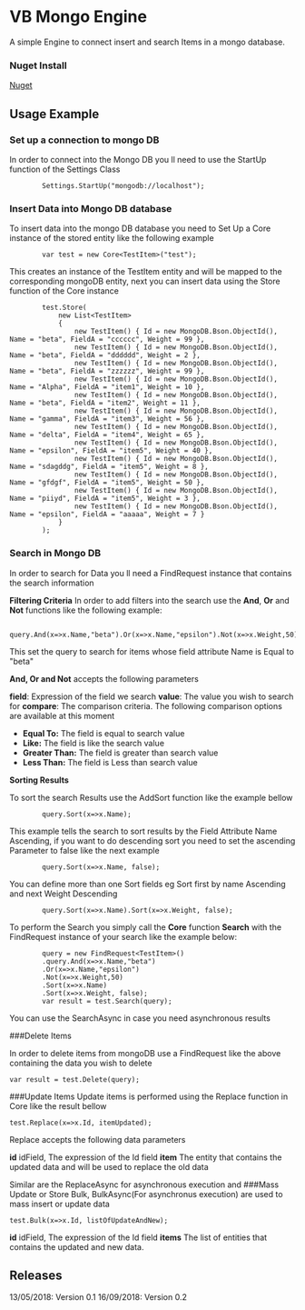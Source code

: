 # VB Mongo Engine

A simple Engine to connect insert and search Items in a mongo database.

### Nuget Install
[Nuget](https://www.nuget.org/packages/Vb.Mongo.Engine)

## Usage Example

### Set up a connection to mongo DB
In order to connect into the Mongo DB you ll need to use the StartUp function of the Settings Class

            Settings.StartUp("mongodb://localhost");

### Insert Data into Mongo DB database

To insert data into the mongo DB database you need to Set Up a Core instance of the stored entity like the following example

            var test = new Core<TestItem>("test");
This creates an instance of the TestItem entity and will be mapped to the corresponding mongoDB entity, next you can insert data using the Store function of the Core instance

            test.Store(
                new List<TestItem>
                {
                    new TestItem() { Id = new MongoDB.Bson.ObjectId(), Name = "beta", FieldA = "cccccc", Weight = 99 },
                    new TestItem() { Id = new MongoDB.Bson.ObjectId(), Name = "beta", FieldA = "dddddd", Weight = 2 },
                    new TestItem() { Id = new MongoDB.Bson.ObjectId(), Name = "beta", FieldA = "zzzzzz", Weight = 99 },
                    new TestItem() { Id = new MongoDB.Bson.ObjectId(), Name = "Alpha", FieldA = "item1", Weight = 10 },
                    new TestItem() { Id = new MongoDB.Bson.ObjectId(), Name = "beta", FieldA = "item2", Weight = 11 },
                    new TestItem() { Id = new MongoDB.Bson.ObjectId(), Name = "gamma", FieldA = "item3", Weight = 56 },
                    new TestItem() { Id = new MongoDB.Bson.ObjectId(), Name = "delta", FieldA = "item4", Weight = 65 },
                    new TestItem() { Id = new MongoDB.Bson.ObjectId(), Name = "epsilon", FieldA = "item5", Weight = 40 },
                    new TestItem() { Id = new MongoDB.Bson.ObjectId(), Name = "sdagddg", FieldA = "item5", Weight = 8 },
                    new TestItem() { Id = new MongoDB.Bson.ObjectId(), Name = "gfdgf", FieldA = "item5", Weight = 50 },
                    new TestItem() { Id = new MongoDB.Bson.ObjectId(), Name = "piiyd", FieldA = "item5", Weight = 3 },
                    new TestItem() { Id = new MongoDB.Bson.ObjectId(), Name = "epsilon", FieldA = "aaaaa", Weight = 7 }
                }
            );


### Search in Mongo DB


In order to search for Data you ll need a FindRequest instance that contains the search information

**Filtering Criteria**
In order to add filters into the search use the **And**, **Or** and **Not** functions like the following
example:

            query.And(x=>x.Name,"beta").Or(x=>x.Name,"epsilon").Not(x=>x.Weight,50);

This set the query to search for items whose field attribute Name is Equal to "beta"

**And, Or and Not** accepts the following parameters

**field**: Expression of the field we search
**value**: The value you wish to search for
**compare**: The comparison criteria. The following comparison options are available at this moment
+ **Equal To:** The field is equal to search value
+ **Like:** The field is like the search value
+ **Greater Than:** The field is greater than search value
+ **Less Than:** The field is Less than search value

**Sorting Results**

To sort the search Results use the AddSort function like the example bellow

            query.Sort(x=>x.Name);
This example tells the search to sort results by the Field Attribute Name Ascending, if you want to do descending sort you need to set the ascending Parameter to false like the next example

            query.Sort(x=>x.Name, false);

You can define more than one Sort fields eg Sort first by name Ascending and next Weight Descending

            query.Sort(x=>x.Name).Sort(x=>x.Weight, false);

To perform the Search you simply call the **Core** function **Search** with the FindRequest instance of your search like the example below:

            query = new FindRequest<TestItem>()
            .query.And(x=>x.Name,"beta")
            .Or(x=>x.Name,"epsilon")
            .Not(x=>x.Weight,50)
            .Sort(x=>x.Name)
            .Sort(x=>x.Weight, false);
            var result = test.Search(query);
            
You can use the SearchAsync in case you need asynchronous results 

###Delete Items

In order to delete items from mongoDB use a FindRequest like the above containing the data you wish to delete

	var result = test.Delete(query);

###Update Items
Update items is performed using the Replace function in Core like the result bellow

	test.Replace(x=>x.Id, itemUpdated);

Replace accepts the following data parameters

**id** idField, The expression of the Id field
**item** The entity that contains the updated data and will be used to replace the old data

Similar are the ReplaceAsync for asynchronous execution and
###Mass Update or Store
Bulk, BulkAsync(For asynchronus execution) are used to mass insert or update data 

	test.Bulk(x=>x.Id, listOfUpdateAndNew);
	
**id** idField, The expression of the Id field
**items** The list of entities that contains the updated and new data.

## Releases

13/05/2018: Version 0.1
16/09/2018: Version 0.2